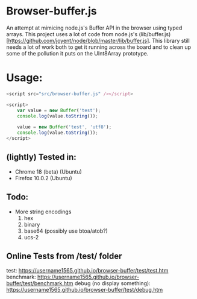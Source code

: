 # Browser-buffer.js
An attempt at mimicing node.js's Buffer API in the browser using typed arrays. This project uses a lot of code from node.js's (lib/buffer.js)[https://github.com/joyent/node/blob/master/lib/buffer.js]. This library still needs a lot of work both to get it running across the board and to clean up some of the pollution it puts on the UInt8Array prototype.

# Usage:
```javascript
<script src="src/browser-buffer.js" /></script>

<script>
	var value = new Buffer('test');
	console.log(value.toString());
	
	value = new Buffer('test', 'utf8');
	console.log(value.toString());
</script>
```

## (lightly) Tested in:
* Chrome 18 (beta) (Ubuntu)
* Firefox 10.0.2 (Ubuntu)

## Todo:
* More string encodings
    1. hex
    2. binary
    3. base64 (possibly use btoa/atob?)
    4. ucs-2

## Online Tests from /test/ folder
test: https://username1565.github.io/browser-buffer/test/test.htm
benchmark: https://username1565.github.io/browser-buffer/test/benchmark.htm
debug (no display something): https://username1565.github.io/browser-buffer/test/debug.htm
